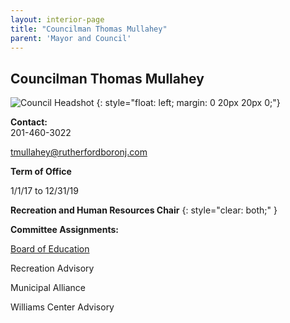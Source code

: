```yaml
---
layout: interior-page
title: "Councilman Thomas Mullahey"
parent: 'Mayor and Council'
---
```


## Councilman Thomas Mullahey

![Council Headshot](../tom-mullahey.png)
{: style="float: left; margin: 0 20px 20px 0;"}

**Contact:**  
201-460-3022

tmullahey@rutherfordboronj.com

**Term of Office**  

1/1/17 to 12/31/19

**Recreation and Human Resources Chair**
{: style="clear: both;" }

**Committee Assignments:**  

[Board of Education](https://www.rutherfordschools.org/boardofeducation/)

Recreation Advisory

Municipal Alliance

Williams Center Advisory
